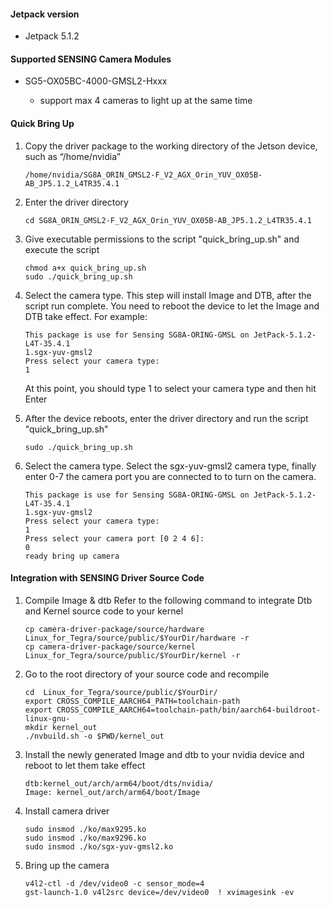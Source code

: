 #### Jetpack version

* Jetpack 5.1.2

#### Supported SENSING Camera Modules

* SG5-OX05BC-4000-GMSL2-Hxxx

  * support max 4 cameras to light up at the same time

#### Quick Bring Up

1. Copy the driver package to the working directory of the Jetson device, such as “/home/nvidia”

   ```
   /home/nvidia/SG8A_ORIN_GMSL2-F_V2_AGX_Orin_YUV_OX05B-AB_JP5.1.2_L4TR35.4.1
   ```
2. Enter the driver directory

   ```
   cd SG8A_ORIN_GMSL2-F_V2_AGX_Orin_YUV_OX05B-AB_JP5.1.2_L4TR35.4.1
   ```
3. Give executable permissions to the script "quick_bring_up.sh" and execute the script

   ```
   chmod a+x quick_bring_up.sh
   sudo ./quick_bring_up.sh
   ```
4. Select the camera type. This step will install Image and DTB, after the script run complete.
   You need to reboot the device to let the Image and DTB take effect.
   For example:

   ```
   This package is use for Sensing SG8A-ORING-GMSL on JetPack-5.1.2-L4T-35.4.1
   1.sgx-yuv-gmsl2
   Press select your camera type:
   1
   ```

   At this point, you should type 1 to select your camera type and then hit Enter
5. After the device reboots, enter the driver directory and run the script "quick_bring_up.sh"

   ```
   sudo ./quick_bring_up.sh
   ```
6. Select the camera type. Select the sgx-yuv-gmsl2 camera type,
   finally enter 0-7 the camera port you are connected to to turn on the camera.

   ```
   This package is use for Sensing SG8A-ORING-GMSL on JetPack-5.1.2-L4T-35.4.1
   1.sgx-yuv-gmsl2
   Press select your camera type:
   1
   Press select your camera port [0 2 4 6]:
   0
   ready bring up camera
   ```

#### Integration with SENSING Driver Source Code

1. Compile Image & dtb
   Refer to the following command to integrate Dtb and Kernel source code to your kernel

   ```
   cp camera-driver-package/source/hardware Linux_for_Tegra/source/public/$YourDir/hardware -r
   cp camera-driver-package/source/kernel Linux_for_Tegra/source/public/$YourDir/kernel -r
   ```
2. Go to the root directory of your source code and recompile

   ```
   cd  Linux_for_Tegra/source/public/$YourDir/
   export CROSS_COMPILE_AARCH64_PATH=toolchain-path
   export CROSS_COMPILE_AARCH64=toolchain-path/bin/aarch64-buildroot-linux-gnu-
   mkdir kernel_out
   ./nvbuild.sh -o $PWD/kernel_out
   ```
3. Install the newly generated Image and dtb to your nvidia device and reboot to let them take effect

   ```
   dtb:kernel_out/arch/arm64/boot/dts/nvidia/
   Image: kernel_out/arch/arm64/boot/Image
   ```
4. Install camera driver

   ```
   sudo insmod ./ko/max9295.ko
   sudo insmod ./ko/max9296.ko
   sudo insmod ./ko/sgx-yuv-gmsl2.ko
   ```
5. Bring up the camera

   ```
   v4l2-ctl -d /dev/video0 -c sensor_mode=4
   gst-launch-1.0 v4l2src device=/dev/video0  ! xvimagesink -ev
   ```
